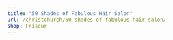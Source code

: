```yaml
---
title: "50 Shades of Fabulous Hair Salon"
url: /christchurch/50-shades-of-fabulous-hair-salon/
shop: Friseur
---
```

